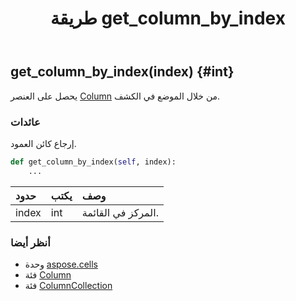 ﻿---
title: طريقة get_column_by_index
second_title: Aspose.Cells for Python via .NET API المراجع
description:
type: docs
weight: 50
url: /ar/python-net/aspose.cells/columncollection/get_column_by_index/
is_root: false
---
##  get_column_by_index(index) {#int}
يحصل على العنصر [Column](/cells/ar/python-net/aspose.cells/column) من خلال الموضع في الكشف.


###  عائدات

إرجاع كائن العمود.


```python
def get_column_by_index(self, index):
    ...
```


| حدود| يكتب| وصف|
| :- | :- | :- |
| index | int | المركز في القائمة.|



###  أنظر أيضا
* وحدة [aspose.cells](../../)
* فئة [Column](/cells/ar/python-net/aspose.cells/column)
* فئة [ColumnCollection](/cells/ar/python-net/aspose.cells/columncollection)
